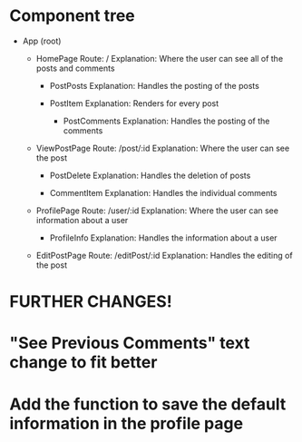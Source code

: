 # Component tree

- App (root)

  - HomePage
    Route: /
    Explanation: Where the user can see all of the posts and comments

    - PostPosts
      Explanation: Handles the posting of the posts

    - PostItem
      Explanation: Renders for every post

      - PostComments
        Explanation: Handles the posting of the comments

  - ViewPostPage
    Route: /post/:id
    Explanation: Where the user can see the post

    - PostDelete
      Explanation: Handles the deletion of posts

    - CommentItem
      Explanation: Handles the individual comments

  - ProfilePage
    Route: /user/:id
    Explanation: Where the user can see information about a user

    - ProfileInfo
      Explanation: Handles the information about a user

  - EditPostPage
    Route: /editPost/:id
    Explanation: Handles the editing of the post

# FURTHER CHANGES!

# "See Previous Comments" text change to fit better

# Add the function to save the default information in the profile page
